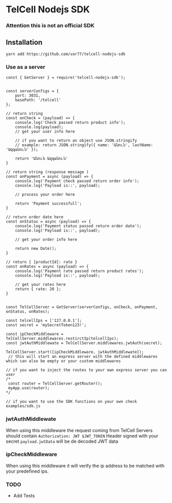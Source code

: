 # TelCell Nodejs SDK

### Attention this is not an official SDK

## Installation

`yarn add https://github.com/var77/telcell-nodejs-sdk`

### Use as a server
```
const { GetServer } = require('telcell-nodejs-sdk');


const serverConfigs = {
    port: 3031,
    basePath: '/telcell'
};

// return string
const onCheck = (payload) => {
    console.log('Check passed return product info');
    console.log(payload);
    // get your user info here

    // if you want to return an object use JSON.stringify
    // example: return JSON.stringify({ name: 'Անուն', lastName: 'Ազգանուն' });

    return 'Անուն Ազգանուն'
}

// return string (response message )
const onPayment = async (payload) => {
    console.log('Payment check passed return order info');
    console.log('Payload is::', payload);

    // process your order here

    return 'Payment successfull';
}

// return order date here
const onStatus = async (payload) => {
    console.log('Payment status passed return order date');
    console.log('Payload is::', payload);

    // get your order info here

    return new Date();
}

// return { [productId]: rate }
const onRates = async (payload) => {
    console.log('Payment rate passed return product rates');
    console.log('Payload is::', payload);

    // get your rates here
    return { rate: 20 };
}


const TelCellServer = GetServer(serverConfigs, onCheck, onPayment, onStatus, onRates);

const telcellIps = ['127.0.0.1'];
const secret = 'mySecretToken123!';

const ipCheckMiddleware = TelCellServer.middlewares.restirctIp(telcellIps);
const jwtAuthMiddlewate = TelCellServer.middlewares.jwtAuth(secret);

TelCellServer.start([ipCheckMiddleware, jwtAuthMiddlewate]);
 // this will start an express server with the defined middlewares which can also be empty or your custom middlewares

// if you want to inject the routes to your own express server you can user
/*
 const router = TelCellServer.getRouter();
 myApp.use(router);
*/

// if you want to use the SDK functions on your own check examples/sdk.js
```

### jwtAuthMiddlewate

When using this middleware the request coming from TelCell Servers should contain `Authorization: JWT $JWT_TOKEN` Header signed with your secret
`payload.jwtData` will be de decoded JWT data

### ipCheckMiddleware
When using this middleware it will verify the ip address to be matched with your predefined ips.

### TODO

 - Add Tests
